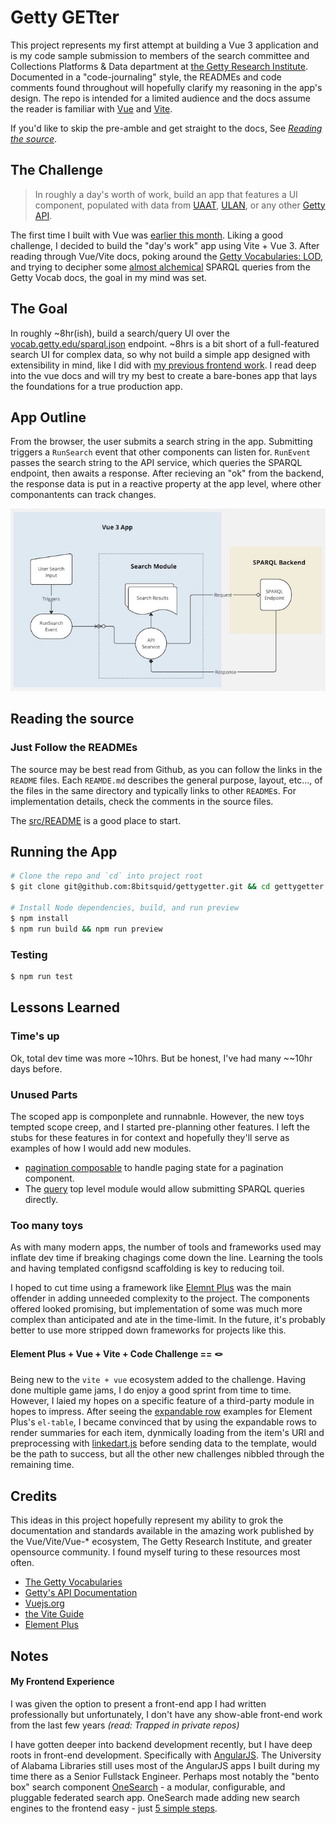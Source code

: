 # Getty GETter

This project represents my first attempt at building a Vue 3 application and is my code sample submission to members of the search committee and Collections Platforms & Data department at [the Getty Research Institute]([https://www.getty.edu/](https://www.getty.edu/research/)). Documented in a "code-journaling" style, the READMEs and code comments found throughout will hopefully clarify my reasoning in the app's design. The repo is intended for a limited audience and the docs assume the reader is familiar with [Vue](https://vuejs.org/) and [Vite](https://vite.dev/).

If you'd like to skip the pre-amble and get straight to the docs, See *[Reading the source](#reading-the-source)*. 

## The Challenge

> In roughly a day's worth of work, build an app that features a UI component, populated with data from [UAAT](https://www.getty.edu/research/tools/vocabularies/aat/), [ULAN](https://www.getty.edu/research/tools/vocabularies/ulan/index.html), or any other [Getty API](https://data.getty.edu/).

The first time I built with Vue was [earlier this month](https://github.com/8bitsquid/getty-vue-project). Liking a good challenge, I decided to build the "day's work" app using Vite + Vue 3. After reading through Vue/Vite docs, poking around the [Getty Vocabularies: LOD](https://vocab.getty.edu/), and trying to decipher some [almost alchemical](https://vocab.getty.edu/queries#All_Data_For_Subject) SPARQL queries from the Getty Vocab docs, the goal in my mind was set. 

## The Goal

In roughly ~8hr(ish), build a search/query UI over the [vocab.getty.edu/sparql.json](https://vocab.getty.edu/sparql) endpoint. ~8hrs is a bit short of a full-featured search UI for complex data, so why not build a simple app designed with extensibility in mind, like I did with [my previous frontend work](#my-frontend-experience). I read deep into the vue docs and will try my best to create a bare-bones app that lays the foundations for a true production app.

## App Outline
From the browser, the user submits a search string in the app. Submitting triggers a `RunSearch` event that other components can listen for. `RunEvent` passes the search string to the API service, which queries the SPARQL endpoint, then awaits a response. After recieving an "ok" from the backend, the response data is put in a reactive property at the app level, where other componantents can track changes.

![Basic outline of how data flows through the app](app-outline.jpg)
## Reading the source

### Just Follow the READMEs
The source may be best read from Github, as you can follow the links in the `README` files. Each `REAMDE.md` describes the general purpose, layout, etc..., of the files in the same directory and typically links to other `README`s. For implementation details, check the comments in the source files.

The [src/README](src/README.md) is a good place to start.

## Running the App

```bash
# Clone the repo and `cd` into project root
$ git clone git@github.com:8bitsquid/gettygetter.git && cd gettygetter

# Install Node dependencies, build, and run preview
$ npm install
$ npm run build && npm run preview

```

### Testing
```bash
$ npm run test
```

## Lessons Learned

### Time's up

Ok, total dev time was more ~10hrs. But be honest, I've had many ~~10hr days before.

### Unused Parts
The scoped app is componplete and runnabnle. However, the new toys tempted scope creep, and I started pre-planning other features. 
I left the stubs for these features in for context and hopefully they'll serve as examples of how I would add new modules.

* [pagination composable](src/core/composables//pagination.js) to handle paging state for a pagination component.
* The [query](src/query) top level module would allow submitting SPARQL queries directly.

### Too many toys
As with many modern apps, the number of tools and frameworks used may inflate dev time if breaking chagings come down the line. Learning the tools and having templated configsnd scaffolding is key to reducing toil. 

I hoped to cut time using a framework like  [Elemnt Plus](https://element-plus.org/en-US/) was the main offender in adding unneeded complexity to the project. The components offered looked promising, but implementation of some was much more complex than anticipated and ate in the time-limit. In the future, it's probably better to use more stripped down frameworks for projects like this.

#### Element Plus + Vue + Vite + Code Challenge == 🪢
Being new to the `vite + vue` ecosystem added to the challenge. Having done multiple game jams, I do enjoy a good sprint from time to time. However, I laied my hopes on a specific feature of a third-party module in hopes to impress. After seeing the [expandable row](https://element-plus.org/en-US/component/table.html#expandable-row) examples for Element Plus's `el-table`, I became convinced that by using the expandable rows to render summaries for each item, dynmically loading from the item's URI and preprocessing with [linkedart.js](https://www.linkedartjs.org/) before sending data to the template, would be the path to success, but all the other new challenges nibbled through the remaining time.

## Credits

This ideas in this project hopefully represent my ability to grok the documentation and standards available in the amazing work published by the Vue/Vite/Vue-* ecosystem, The Getty Research Institute, and greater opensource community. 
I found myself turing to these resources most often.

* [The Getty Vocabularies](https://vocab.getty.edu/)
* [Getty's API Documentation](https://data.getty.edu/)
* [Vuejs.org](https://vuejs.org/guide/introduction.html)
* [the Vite Guide](https://vite.dev/guide/)
* [Element Plus](https://element-plus.org/en-US/guide/design.html)

## Notes

#### My Frontend Experience

I was given the option to present a front-end app I had written professionally but unfortunately, I don't have any show-able front-end work from the last few years *(read: Trapped in private repos)*

I have gotten deeper into backend development recently, but I have deep roots in front-end development. Specifically with [AngularJS](https://angularjs.org/). 
The University of Alabama Libraries still uses most of the AngularJS apps I built during my time there as a Senior Fullstack Engineer. 
Perhaps most notably the "bento box" search component [OneSearch](https://www.lib.ua.edu/#/bento/J.%20Paul%20Getty) - a modular, configurable, and pluggable federated search app. OneSearch made adding new search engines to the frontend easy - just [5 simple steps](https://ualibweb.github.io/oneSearch_ui/#/api/engines). 

